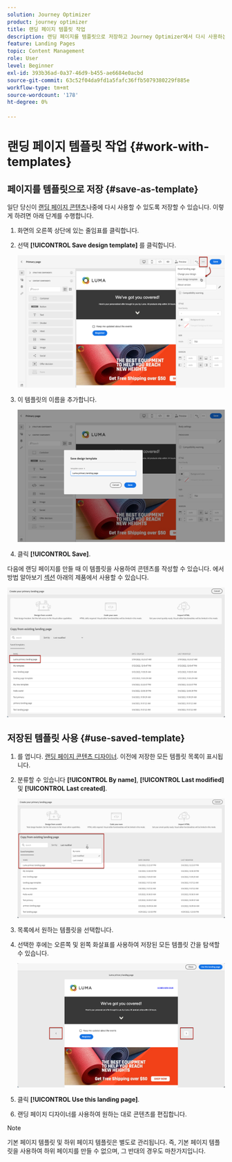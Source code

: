 ```yaml
---
solution: Journey Optimizer
product: journey optimizer
title: 랜딩 페이지 템플릿 작업
description: 랜딩 페이지를 템플릿으로 저장하고 Journey Optimizer에서 다시 사용하는 방법을 알아봅니다
feature: Landing Pages
topic: Content Management
role: User
level: Beginner
exl-id: 393b36ad-0a37-46d9-b455-ae6684e0acbd
source-git-commit: 63c52f04da9fd1a5fafc36ffb5079380229f885e
workflow-type: tm+mt
source-wordcount: '178'
ht-degree: 0%

---
```


# 랜딩 페이지 템플릿 작업 {#work-with-templates}

## 페이지를 템플릿으로 저장 {#save-as-template}

일단 당신이 [랜딩 페이지 콘텐츠](lp-content.md)나중에 다시 사용할 수 있도록 저장할 수 있습니다. 이렇게 하려면 아래 단계를 수행합니다.

1. 화면의 오른쪽 상단에 있는 줄임표를 클릭합니다.

1. 선택 **[!UICONTROL Save design template]** 를 클릭합니다.

   ![](assets/lp_designer-save-template.png)

1. 이 템플릿의 이름을 추가합니다.

   ![](assets/lp_designer-template-name.png)

1. 클릭 **[!UICONTROL Save]**.

다음에 랜딩 페이지를 만들 때 이 템플릿을 사용하여 콘텐츠를 작성할 수 있습니다. 에서 방법 알아보기 [섹션](#use-saved-template) 아래의 제품에서 사용할 수 있습니다.

![](assets/lp_designer-saved-template.png)

## 저장된 템플릿 사용 {#use-saved-template}

1. 를 엽니다. [랜딩 페이지 콘텐츠 디자이너](design-lp.md). 이전에 저장한 모든 템플릿 목록이 표시됩니다.

1. 분류할 수 있습니다 **[!UICONTROL By name]**, **[!UICONTROL Last modified]** 및 **[!UICONTROL Last created]**.

   ![](assets/lp_designer-saved-templates.png)

1. 목록에서 원하는 템플릿을 선택합니다.

1. 선택한 후에는 오른쪽 및 왼쪽 화살표를 사용하여 저장된 모든 템플릿 간을 탐색할 수 있습니다.

   ![](assets/lp_designer-saved-templates-navigate.png)

1. 클릭 **[!UICONTROL Use this landing page]**.

1. 랜딩 페이지 디자이너를 사용하여 원하는 대로 콘텐츠를 편집합니다.

>[!NOTE]
>
>기본 페이지 템플릿 및 하위 페이지 템플릿은 별도로 관리됩니다. 즉, 기본 페이지 템플릿을 사용하여 하위 페이지를 만들 수 없으며, 그 반대의 경우도 마찬가지입니다.
